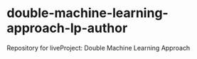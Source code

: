 # double-machine-learning-approach-lp-author
Repository for liveProject: Double Machine Learning Approach
